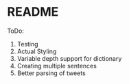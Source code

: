 # README

ToDo:
1) Testing
2) Actual Styling
3) Variable depth support for dictionary
4) Creating multiple sentences
5) Better parsing of tweets
